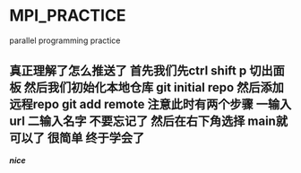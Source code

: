 # MPI_PRACTICE
parallel programming practice

## 真正理解了怎么推送了 首先我们先ctrl shift p 切出面板 然后我们初始化本地仓库 git initial repo 然后添加远程repo git add remote 注意此时有两个步骤 一输入url 二输入名字 不要忘记了 然后在右下角选择 main就可以了 很简单 终于学会了

***nice***
